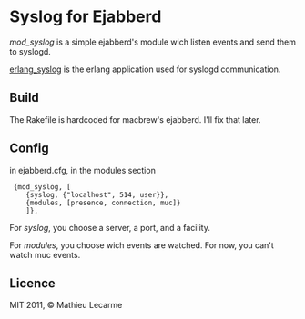 Syslog for Ejabberd
===================

_mod_syslog_ is a simple ejabberd's module wich listen events and send them to syslogd.

[erlang_syslog](https://github.com/athoune/erlang_syslog) is the erlang application used for syslogd communication.

Build
-----

The Rakefile is hardcoded for macbrew's ejabberd. I'll fix that later.

Config
------

in ejabberd.cfg, in the modules section

	 {mod_syslog, [
		{syslog, {"localhost", 514, user}},
		{modules, [presence, connection, muc]}
		]},

For _syslog_, you choose a server, a port, and a facility.

For _modules_, you choose wich events are watched. For now, you can't watch muc events.

Licence
-------

MIT 2011, © Mathieu Lecarme
